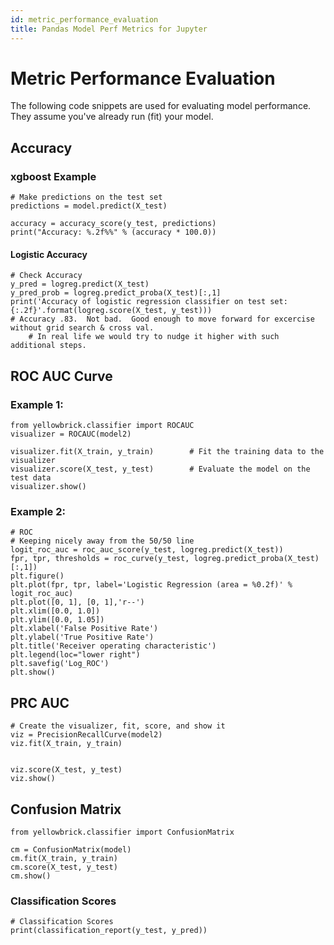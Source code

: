 ```yaml
---
id: metric_performance_evaluation
title: Pandas Model Perf Metrics for Jupyter
---
```


# Metric Performance Evaluation

The following code snippets are used for evaluating model performance.  They assume you've already run (fit) your model.

## Accuracy

### xgboost Example
```
# Make predictions on the test set
predictions = model.predict(X_test)

accuracy = accuracy_score(y_test, predictions)
print("Accuracy: %.2f%%" % (accuracy * 100.0))
```

#### Logistic Accuracy
```
# Check Accuracy
y_pred = logreg.predict(X_test)
y_pred_prob = logreg.predict_proba(X_test)[:,1]
print('Accuracy of logistic regression classifier on test set: {:.2f}'.format(logreg.score(X_test, y_test)))
# Accuracy .83.  Not bad.  Good enough to move forward for excercise without grid search & cross val.  
    # In real life we would try to nudge it higher with such additional steps.
```


## ROC AUC Curve

### Example 1:

```
from yellowbrick.classifier import ROCAUC
visualizer = ROCAUC(model2)

visualizer.fit(X_train, y_train)        # Fit the training data to the visualizer
visualizer.score(X_test, y_test)        # Evaluate the model on the test data
visualizer.show() 
```

### Example 2:

```
# ROC 
# Keeping nicely away from the 50/50 line
logit_roc_auc = roc_auc_score(y_test, logreg.predict(X_test))
fpr, tpr, thresholds = roc_curve(y_test, logreg.predict_proba(X_test)[:,1])
plt.figure()
plt.plot(fpr, tpr, label='Logistic Regression (area = %0.2f)' % logit_roc_auc)
plt.plot([0, 1], [0, 1],'r--')
plt.xlim([0.0, 1.0])
plt.ylim([0.0, 1.05])
plt.xlabel('False Positive Rate')
plt.ylabel('True Positive Rate')
plt.title('Receiver operating characteristic')
plt.legend(loc="lower right")
plt.savefig('Log_ROC')
plt.show()
```


## PRC AUC

```
# Create the visualizer, fit, score, and show it
viz = PrecisionRecallCurve(model2)
viz.fit(X_train, y_train)


viz.score(X_test, y_test)
viz.show()
```

## Confusion Matrix

```
from yellowbrick.classifier import ConfusionMatrix

cm = ConfusionMatrix(model)
cm.fit(X_train, y_train)
cm.score(X_test, y_test)
cm.show()
```

### Classification Scores
```
# Classification Scores
print(classification_report(y_test, y_pred))
```


